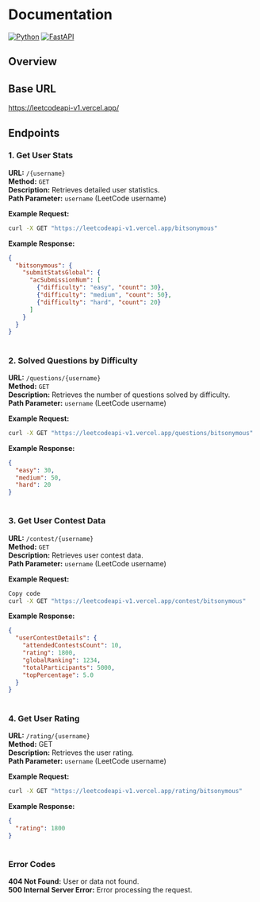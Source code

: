 
# Documentation
<p align="left">  <a href="https://www.python.org/"> <img src="https://img.shields.io/badge/Python-3776AB?style=for-the-badge&logo=python&logoColor=white" alt="Python"></a> <a href="https://fastapi.tiangolo.com/"> <img src="https://img.shields.io/badge/FastAPI-005571?style=for-the-badge&logo=fastapi&logoColor=white" alt="FastAPI"> </a> </p>

## Overview


## Base URL
https://leetcodeapi-v1.vercel.app/


## Endpoints

### 1. Get User Stats
**URL:** `/{username}`  
**Method:** `GET`  
**Description:** Retrieves detailed user statistics.  
**Path Parameter:** `username` (LeetCode username)  

**Example Request:**

```bash
curl -X GET "https://leetcodeapi-v1.vercel.app/bitsonymous"
```
**Example Response:**
```json
{
  "bitsonymous": {
    "submitStatsGlobal": {
      "acSubmissionNum": [
        {"difficulty": "easy", "count": 30},
        {"difficulty": "medium", "count": 50},
        {"difficulty": "hard", "count": 20}
      ]
    }
  }
}
```
#
### 2. Solved Questions by Difficulty
**URL:** `/questions/{username}`  
**Method:** `GET`  
**Description:** Retrieves the number of questions solved by difficulty.  
**Path Parameter:** `username` (LeetCode username) 


**Example Request:**

```bash
curl -X GET "https://leetcodeapi-v1.vercel.app/questions/bitsonymous"
```
**Example Response:**


```json
{
  "easy": 30,
  "medium": 50,
  "hard": 20
}
```
#
### 3.  Get User Contest Data

 **URL:** `/contest/{username}`  
 **Method:** `GET`  
 **Description:** Retrieves user contest data.  
**Path Parameter:** `username` (LeetCode username)  

**Example Request:**
```bash
Copy code
curl -X GET "https://leetcodeapi-v1.vercel.app/contest/bitsonymous"
```
**Example Response:**
```json
{
  "userContestDetails": {
    "attendedContestsCount": 10,
    "rating": 1800,
    "globalRanking": 1234,
    "totalParticipants": 5000,
    "topPercentage": 5.0
  }
}
```
#
### 4.  Get User Rating
**URL:** `/rating/{username}`  
**Method:** GET  
**Description:** Retrieves the user rating.  
**Path Parameter:** `username` (LeetCode username)  

**Example Request:**
```bash
curl -X GET "https://leetcodeapi-v1.vercel.app/rating/bitsonymous"
```
**Example Response:**
```json
{
  "rating": 1800
}
```
#


### Error Codes

**404 Not Found:** User or data not found.  
**500 Internal Server Error:** Error processing the request.
